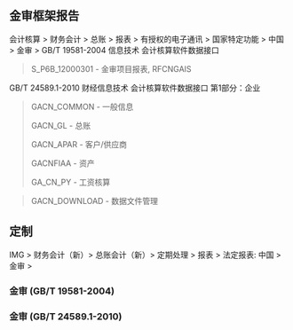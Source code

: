 ## 金审框架报告

会计核算 > 财务会计 > 总账 > 报表 > 有授权的电子通讯 > 国家特定功能 > 中国 > 金审 >
GB/T 19581-2004 信息技术 会计核算软件数据接口
> S_P6B_12000301 - 金审项目报表, RFCNGAIS

GB/T 24589.1-2010 财经信息技术 会计核算软件数据接口 第1部分：企业
> GACN_COMMON - 一般信息
>
> GACN_GL - 总账
>
> GACN_APAR - 客户/供应商
>
> GACNFIAA - 资产
>
> GA_CN_PY - 工资核算

> GACN_DOWNLOAD - 数据文件管理 

## 定制
IMG > 财务会计（新）> 总账会计（新）> 定期处理 > 报表 > 法定报表: 中国 > 金审 >

### 金审 (GB/T 19581-2004)

### 金审 (GB/T 24589.1-2010)
